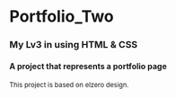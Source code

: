 # Portfolio_Two
### My Lv3 in using HTML & CSS 
#### A project that represents a portfolio page

<sub>This project is based on elzero design.</sub>
